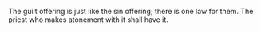 The guilt offering is just like the sin offering; there is one law for them. The priest who makes atonement with it shall have it.

